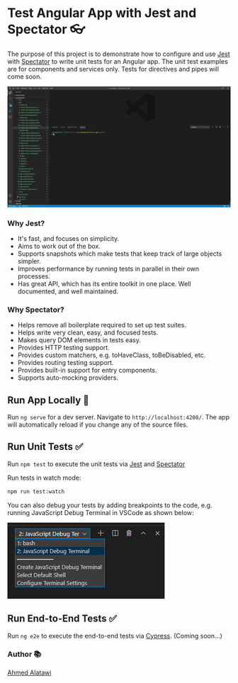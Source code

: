 # Test Angular App with Jest and Spectator :eyeglasses:

The purpose of this project is to demonstrate how to configure and use [Jest](https://jestjs.io/) with [Spectator](https://ngneat.github.io/spectator/) to write unit tests for an Angular app. The unit test examples are for components and services only. Tests for directives and pipes will come soon.

![](./images/jest-and-spectator.gif)

### Why Jest?
* It's fast, and focuses on simplicity.
* Aims to work out of the box.
* Supports snapshots which make tests that keep track of large objects simpler.
* Improves performance by running tests in parallel in their own processes.
* Has great API, which has its entire toolkit in one place. Well documented,  and well maintained.

### Why Spectator?
* Helps remove all boilerplate required to set up test suites.
* Helps write very clean, easy, and focused tests.
* Makes query DOM elements in tests easy.
* Provides HTTP testing support.
* Provides custom matchers, e.g. toHaveClass, toBeDisabled, etc.
* Provides routing testing support.
* Provides built-in support for entry components.
* Supports auto-mocking providers.

## Run App Locally :rocket:
Run `ng serve` for a dev server. Navigate to `http://localhost:4200/`. The app will automatically reload if you change any of the source files.

## Run Unit Tests :white_check_mark:
Run `npm test` to execute the unit tests via [Jest](https://jestjs.io/) and [Spectator](https://ngneat.github.io/spectator/)

Run tests in watch mode:
```sh
npm run test:watch
```
You can also debug your tests by adding breakpoints to the code, e.g. running JavaScript Debug Terminal in VSCode as shown below:

![](./images/vs-code-javascript-debug-terminal.png)

## Run End-to-End Tests :white_check_mark:
Run `ng e2e` to execute the end-to-end tests via [Cypress](https://www.cypress.io/). (Coming soon...)


### Author :books:
[Ahmed Alatawi](https://github.com/AhmedAlatawi)
